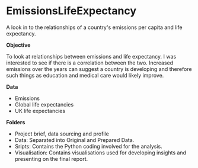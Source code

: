 # EmissionsLifeExpectancy
A look in to the relationships of a country's emissions per capita and life expectancy.
 
**Objective**

To look at relationships between emissions and life expectancy. I was interested to see if there is a correlation between the two. Increased emissions over the years can suggest a country is developing and therefore such things as education and medical care would likely improve.


**Data**

* Emissions
* Global life expectancies
* UK life expectancies

**Folders**

* Project brief, data sourcing and profile
* Data: Separated into Original and Prepared Data. 
* Sripts: Contains the Python coding involved for the analysis.
* Visualisation: Contains visualisations used for developing insights and presenting on the final report.
